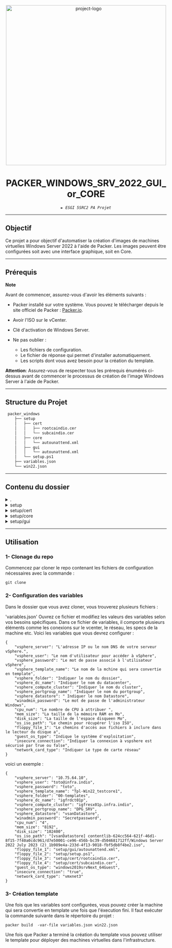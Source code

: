 <p align="center">
  <img src="https://i0.wp.com/www.virtualtothecore.com/wp-content/uploads/2023/09/packer-winserver.png?fit=1280%2C640&ssl=1" width="500" alt="project-logo">
</p>
<p align="center">
    <h1 align="center">PACKER_WINDOWS_SRV_2022_GUI_or_CORE</h1>
</p>
<p align="center">
    <em><code>► ESGI 5SRC2 PA Projet</code></em>


<hr>

##  Objectif

Ce projet a pour objectif d'automatiser la création d'images de machines virtuelles Windows Server 2022 à l'aide de Packer. Les images peuvent être configurées soit avec une interface graphique, soit en Core. 

---

## Prérequis

**Note**

Avant de commencer, assurez-vous d'avoir les éléments suivants :

- Packer installé sur votre système. Vous pouvez le télécharger depuis le site officiel de Packer : [Packer.io](https://www.packer.io/downloads).

- Avoir l'ISO sur le vCenter.

- Clé d'activation de Windows Server.

- Ne pas oublier :
  - Les fichiers de configuration.
  - Le fichier de réponse qui permet d'installer automatiquement.
  - Les scripts dont vous avez besoin pour la création du template.

**Attention**: Assurez-vous de respecter tous les prérequis énumérés ci-dessus avant de commencer le processus de création de l'image Windows Server à l'aide de Packer.



---

##  Structure du Projet

```sh
 packer_windows
    ├── setup
    │   ├── cert
    │   │   ├── rootcaindio.cer
    │   │   └── subcaindio.cer
    │   ├── core
    │   │   └── autounattend.xml
    │   ├── gui
    │   │   └── autounattend.xml
    │   └── setup.ps1
    ├── variables.json
    └── win22.json
```

---

##  Contenu du dossier

<details closed><summary>.</summary>

| Fichiers                                                                                         |  Descriptions                          |
| ---                                                                                          | ---                             |
| win22.json        | <code>► Fichier de configuration Packer pour la création de l'image Windows Server.  </code> |
| variables.json | <code>► Fichier de configuration contenant les variables.</code> |

</details>

<details closed><summary>setup</summary>

| Fichier                                                                                     |  Description                          |
| ---                                                                                      | ---                             |
| setup.ps1 | <code>► Script PowerShell pour les configurations lors de l'installation (Réseau, Installation VMware Tools et certificat, Autorisation RDP). </code> |

</details>

<details closed><summary>setup/cert</summary>

| Fichiers                                                                                                    
| ---                                                                      
| rootcaindio.cer
| subcaindio.cer

</details>

<details closed><summary>setup/core</summary>

| Fichier                                                                                     |  Description                          |
| ---                                                                                      | ---                             |
| autounattend.xml | <code>► Le fichier contiennent les réponses aux questions d'installation de Windows Server. </code> |

</details>


<details closed><summary>setup/gui</summary>

| Fichier                                                                                     |  Description                          |
| ---                                                                                      | ---                             |
| autounattend.xml | <code>► Le fichier contiennent les réponses aux questions d'installation de Windows Server. </code> |

</details>

---

##  Utilisation

###  1- Clonage du repo

Commencez par cloner le repo contenant les fichiers de configuration nécessaires avec la commande :
```console
git clone 
```

###  2- Configuration des variables

Dans le dossier que vous avez cloner, vous trouverez plusieurs fichiers : 


'variables.json'
Ouvrez ce fichier et modifiez les valeurs des variables selon vos besoins spécifiques. Dans ce fichier de variables, il comporte plusieurs éléments comme les conexions sur le vcenter, le réseau, les specs de la machine etc. 
Voici les variables que vous devrez configurer :
```console
{
    "vsphere_server": "L'adresse IP ou le nom DNS de votre serveur vSphere.",
    "vsphere_user": "Le nom d'utilisateur pour accéder à vSphere",
    "vsphere_password": "Le mot de passe associé à l'utilisateur vSphere",
    "vsphere_template_name": "Le nom de la mchine qui sera convertie en template",
    "vsphere_folder": "Indiquer le nom du dossier",
    "vsphere_dc_name": "Indiquer le nom du datacenter",
    "vsphere_compute_cluster": "Indiquer le nom du cluster",
    "vsphere_portgroup_name": "Indiquer le nom du portgroup",
    "vsphere_datastore": " Indiquer le nom Datastore",
    "winadmin_password": "Le mot de passe de l'administrateur Windows",
    "cpu_num": "Le nombre de CPU à attribuer ",
    "mem_size": "La taille de la mémoire RAM en Mo",
    "disk_size": "La taille de l'espace disqueen Mo",
    "os_iso_path": "Le chemin pour récupérer l'iso ISO",
    "floppy_file_1": "Le chemins d'accès aux fichiers à inclure dans le lecteur du disque a",
    "guest_os_type": "Indique le système d'exploitation",
    "insecure_connection": "Indiquer la connexion à vspshere est sécurisé par true ou false",
    "network_card_type": "Indiquer Le type de carte réseau"
}
```

voici un exemple : 
```console
{
    "vsphere_server": "10.75.64.10",
    "vsphere_user": "toto@infra.indio",
    "vsphere_password": "toto",
    "vsphere_template_name": "Tpl-Win22_testcore1",
    "vsphere_folder": "00-templates",
    "vsphere_dc_name": "igfrdct01p",
    "vsphere_compute_cluster": "igfresx01p.infra.indio",
    "vsphere_portgroup_name": "DPG_SRV",
    "vsphere_datastore": "vsanDatastore",
    "winadmin_password": "Secretpassword",
    "cpu_num": "4",
    "mem_size": "8192",
    "disk_size": "102400",
    "os_iso_path": "[vsanDatastore] contentlib-624cc564-621f-46d1-8f15-7f40a0cdc961/d7e50001-ce96-456b-bc39-d504681712ff/Windows Server 2022 July 2023 (2)_1b989e4a-233d-4f13-9018-fbf5db8f4be2.iso",
    "floppy_file_1": "setup/gui/autounattend.xml",
    "floppy_file_2": "setup/setup.ps1",
    "floppy_file_3": "setup/cert/rootcaindio.cer",
    "floppy_file_4": "setup/cert/subcaindio.cer",
    "guest_os_type": "windows2019srvNext_64Guest",
    "insecure_connection": "true",
    "network_card_type": "vmxnet3"
}

```

###  3- Création template


Une fois que les variables sont configurées, vous pouvez créer la machine qui sera convertie en template une fois que l'éxecution fini. 
Il faut exécuter la commande suivante dans le répertoire du projet :
```console
packer build  -var-file variables.json win22.json 
```


Une fois que Packer a terminé la création du template  vous pouvez utiliser le template pour déployer des machines virtuelles dans l'infrastructure. 